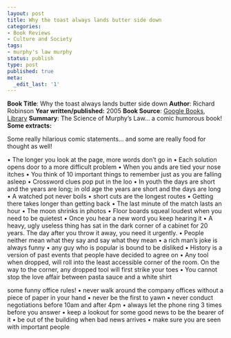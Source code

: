 ```yaml
---
layout: post
title: Why the toast always lands butter side down
categories:
- Book Reviews
- Culture and Society
tags:
- murphy's law murphy
status: publish
type: post
published: true
meta:
  _edit_last: '1'
---
```

<strong>Book Title</strong>: Why the toast always lands butter side down
<strong>Author</strong>: Richard Robinson
<strong>Year written/published:</strong> 2005
<strong>Book Source</strong>: <a href="http://books.google.com/books?id=OvLrAAAACAAJ&amp;dq=Why+the+toast+always+lands+butter+side+down+:+the+science+of+Murphy%27s+Law+/+Richard+Robinson.">Google Books</a>, <a href="http://vistaweb.nlb.gov.sg/cgi-bin/cw_cgi?fullRecord+1623+3002+12654089+1+0">Library</a>
<strong>Summary</strong>: The Science of Murphy’s Law… a comic humorous book!
<strong>Some extracts:</strong>

Some really hilarious comic statements… and some are really food for thought as well!

• The longer you look at the page, more words don’t go in
• Each solution opens door to a more difficult problem
• When you ands are tied your nose itches
• You think of 10 important things to remember just as you are falling asleep
• Crossword clues pop put in the loo
• In youth the days are short and the years are long; in old age the years are short and the days are long
• A watched pot never boils
• short cuts are the longest routes
• Getting there takes longer than getting back
• The last minute of the match lasts an hour
• The moon shrinks in photos
• Floor boards squeal loudest when you need to be quietest
• Once you hear a new word you keep hearing it
• A heavy, ugly useless thing has sat in the dark corner of a cabinet for 20 years. The day after you throw it away, you need it urgently.
• People neither mean what they say and say what they mean
• a rich man’s joke is always funny
• any guy who is popular is bound to be disliked
• History is a version of past events that people have decided to agree on
• Any tool when dropped, will roll into the least accessible corner of the room. On the way to the corner, any dropped tool will first strike your toes
• You cannot stop the love affair between pasta sauce and a white shirt

some funny office rules!
• never walk around the company offices without a piece of paper in your hand
• never be the first to yawn
• never conduct negotiations before 10am and after 4pm
• always let the phone ring 3 times before you answer
• keep a lookout for some good news to be the bearer of it
• be out of the building when bad news arrives
• make sure you are seen with important people
